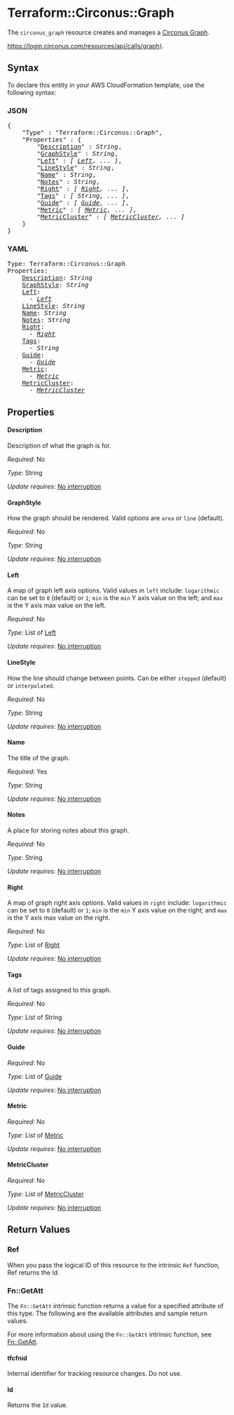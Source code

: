 # Terraform::Circonus::Graph

The ``circonus_graph`` resource creates and manages a
[Circonus Graph](https://login.circonus.com/user/docs/Visualization/Graph/Create).

https://login.circonus.com/resources/api/calls/graph).

## Syntax

To declare this entity in your AWS CloudFormation template, use the following syntax:

### JSON

<pre>
{
    "Type" : "Terraform::Circonus::Graph",
    "Properties" : {
        "<a href="#description" title="Description">Description</a>" : <i>String</i>,
        "<a href="#graphstyle" title="GraphStyle">GraphStyle</a>" : <i>String</i>,
        "<a href="#left" title="Left">Left</a>" : <i>[ <a href="left.md">Left</a>, ... ]</i>,
        "<a href="#linestyle" title="LineStyle">LineStyle</a>" : <i>String</i>,
        "<a href="#name" title="Name">Name</a>" : <i>String</i>,
        "<a href="#notes" title="Notes">Notes</a>" : <i>String</i>,
        "<a href="#right" title="Right">Right</a>" : <i>[ <a href="right.md">Right</a>, ... ]</i>,
        "<a href="#tags" title="Tags">Tags</a>" : <i>[ String, ... ]</i>,
        "<a href="#guide" title="Guide">Guide</a>" : <i>[ <a href="guide.md">Guide</a>, ... ]</i>,
        "<a href="#metric" title="Metric">Metric</a>" : <i>[ <a href="metric.md">Metric</a>, ... ]</i>,
        "<a href="#metriccluster" title="MetricCluster">MetricCluster</a>" : <i>[ <a href="metriccluster.md">MetricCluster</a>, ... ]</i>
    }
}
</pre>

### YAML

<pre>
Type: Terraform::Circonus::Graph
Properties:
    <a href="#description" title="Description">Description</a>: <i>String</i>
    <a href="#graphstyle" title="GraphStyle">GraphStyle</a>: <i>String</i>
    <a href="#left" title="Left">Left</a>: <i>
      - <a href="left.md">Left</a></i>
    <a href="#linestyle" title="LineStyle">LineStyle</a>: <i>String</i>
    <a href="#name" title="Name">Name</a>: <i>String</i>
    <a href="#notes" title="Notes">Notes</a>: <i>String</i>
    <a href="#right" title="Right">Right</a>: <i>
      - <a href="right.md">Right</a></i>
    <a href="#tags" title="Tags">Tags</a>: <i>
      - String</i>
    <a href="#guide" title="Guide">Guide</a>: <i>
      - <a href="guide.md">Guide</a></i>
    <a href="#metric" title="Metric">Metric</a>: <i>
      - <a href="metric.md">Metric</a></i>
    <a href="#metriccluster" title="MetricCluster">MetricCluster</a>: <i>
      - <a href="metriccluster.md">MetricCluster</a></i>
</pre>

## Properties

#### Description

Description of what the graph is for.

_Required_: No

_Type_: String

_Update requires_: [No interruption](https://docs.aws.amazon.com/AWSCloudFormation/latest/UserGuide/using-cfn-updating-stacks-update-behaviors.html#update-no-interrupt)

#### GraphStyle

How the graph should be rendered.  Valid options
are `area` or `line` (default).

_Required_: No

_Type_: String

_Update requires_: [No interruption](https://docs.aws.amazon.com/AWSCloudFormation/latest/UserGuide/using-cfn-updating-stacks-update-behaviors.html#update-no-interrupt)

#### Left

A map of graph left axis options.  Valid values in `left`
include: `logarithmic` can be set to `0` (default) or `1`; `min` is the `min`
Y axis value on the left; and `max` is the Y axis max value on the left.

_Required_: No

_Type_: List of <a href="left.md">Left</a>

_Update requires_: [No interruption](https://docs.aws.amazon.com/AWSCloudFormation/latest/UserGuide/using-cfn-updating-stacks-update-behaviors.html#update-no-interrupt)

#### LineStyle

How the line should change between points.  Can be
either `stepped` (default) or `interpolated`.

_Required_: No

_Type_: String

_Update requires_: [No interruption](https://docs.aws.amazon.com/AWSCloudFormation/latest/UserGuide/using-cfn-updating-stacks-update-behaviors.html#update-no-interrupt)

#### Name

The title of the graph.

_Required_: Yes

_Type_: String

_Update requires_: [No interruption](https://docs.aws.amazon.com/AWSCloudFormation/latest/UserGuide/using-cfn-updating-stacks-update-behaviors.html#update-no-interrupt)

#### Notes

A place for storing notes about this graph.

_Required_: No

_Type_: String

_Update requires_: [No interruption](https://docs.aws.amazon.com/AWSCloudFormation/latest/UserGuide/using-cfn-updating-stacks-update-behaviors.html#update-no-interrupt)

#### Right

A map of graph right axis options.  Valid values in
`right` include: `logarithmic` can be set to `0` (default) or `1`; `min` is
the `min` Y axis value on the right; and `max` is the Y axis max value on the
right.

_Required_: No

_Type_: List of <a href="right.md">Right</a>

_Update requires_: [No interruption](https://docs.aws.amazon.com/AWSCloudFormation/latest/UserGuide/using-cfn-updating-stacks-update-behaviors.html#update-no-interrupt)

#### Tags

A list of tags assigned to this graph.

_Required_: No

_Type_: List of String

_Update requires_: [No interruption](https://docs.aws.amazon.com/AWSCloudFormation/latest/UserGuide/using-cfn-updating-stacks-update-behaviors.html#update-no-interrupt)

#### Guide

_Required_: No

_Type_: List of <a href="guide.md">Guide</a>

_Update requires_: [No interruption](https://docs.aws.amazon.com/AWSCloudFormation/latest/UserGuide/using-cfn-updating-stacks-update-behaviors.html#update-no-interrupt)

#### Metric

_Required_: No

_Type_: List of <a href="metric.md">Metric</a>

_Update requires_: [No interruption](https://docs.aws.amazon.com/AWSCloudFormation/latest/UserGuide/using-cfn-updating-stacks-update-behaviors.html#update-no-interrupt)

#### MetricCluster

_Required_: No

_Type_: List of <a href="metriccluster.md">MetricCluster</a>

_Update requires_: [No interruption](https://docs.aws.amazon.com/AWSCloudFormation/latest/UserGuide/using-cfn-updating-stacks-update-behaviors.html#update-no-interrupt)

## Return Values

### Ref

When you pass the logical ID of this resource to the intrinsic `Ref` function, Ref returns the Id.

### Fn::GetAtt

The `Fn::GetAtt` intrinsic function returns a value for a specified attribute of this type. The following are the available attributes and sample return values.

For more information about using the `Fn::GetAtt` intrinsic function, see [Fn::GetAtt](https://docs.aws.amazon.com/AWSCloudFormation/latest/UserGuide/intrinsic-function-reference-getatt.html).

#### tfcfnid

Internal identifier for tracking resource changes. Do not use.

#### Id

Returns the <code>Id</code> value.

